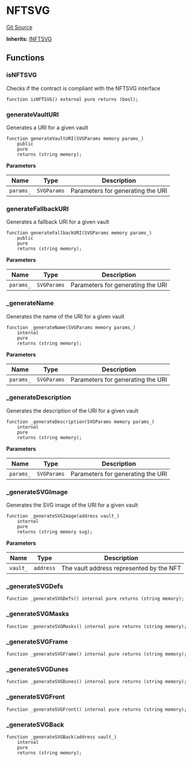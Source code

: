 # NFTSVG
[Git Source](https://github.com/ArrakisFinance/arrakis-modular/blob/4485c572ded3a830c181fa38ceaac13efe8eb7f1/src/utils/NFTSVG.sol)

**Inherits:**
[INFTSVG](/src/utils/NFTSVG.sol/interface.INFTSVG.md)


## Functions
### isNFTSVG

Checks if the contract is compliant with the NFTSVG interface


```solidity
function isNFTSVG() external pure returns (bool);
```

### generateVaultURI

Generates a URI for a given vault


```solidity
function generateVaultURI(SVGParams memory params_)
    public
    pure
    returns (string memory);
```
**Parameters**

|Name|Type|Description|
|----|----|-----------|
|`params_`|`SVGParams`|Parameters for generating the URI|


### generateFallbackURI

Generates a fallback URI for a given vault


```solidity
function generateFallbackURI(SVGParams memory params_)
    public
    pure
    returns (string memory);
```
**Parameters**

|Name|Type|Description|
|----|----|-----------|
|`params_`|`SVGParams`|Parameters for generating the URI|


### _generateName

Generates the name of the URI for a given vault


```solidity
function _generateName(SVGParams memory params_)
    internal
    pure
    returns (string memory);
```
**Parameters**

|Name|Type|Description|
|----|----|-----------|
|`params_`|`SVGParams`|Parameters for generating the URI|


### _generateDescription

Generates the description of the URI for a given vault


```solidity
function _generateDescription(SVGParams memory params_)
    internal
    pure
    returns (string memory);
```
**Parameters**

|Name|Type|Description|
|----|----|-----------|
|`params_`|`SVGParams`|Parameters for generating the URI|


### _generateSVGImage

Generates the SVG image of the URI for a given vault


```solidity
function _generateSVGImage(address vault_)
    internal
    pure
    returns (string memory svg);
```
**Parameters**

|Name|Type|Description|
|----|----|-----------|
|`vault_`|`address`|The vault address represented by the NFT|


### _generateSVGDefs


```solidity
function _generateSVGDefs() internal pure returns (string memory);
```

### _generateSVGMasks


```solidity
function _generateSVGMasks() internal pure returns (string memory);
```

### _generateSVGFrame


```solidity
function _generateSVGFrame() internal pure returns (string memory);
```

### _generateSVGDunes


```solidity
function _generateSVGDunes() internal pure returns (string memory);
```

### _generateSVGFront


```solidity
function _generateSVGFront() internal pure returns (string memory);
```

### _generateSVGBack


```solidity
function _generateSVGBack(address vault_)
    internal
    pure
    returns (string memory);
```

